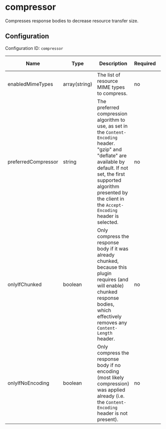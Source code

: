 # compressor

Compresses response bodies to decrease resource transfer size.


## Configuration

Configuration ID: `compressor`

| Name | Type | Description | Required | Default value |
| --- | --- | --- | --- | --- |
| enabledMimeTypes | array(string) | The list of resource MIME types to compress. | no | `empty` |
| preferredCompressor | string | The preferred compression algorithm to use, as set in the `Content-Encoding` header. "gzip" and "deflate" are available by default. If not set, the first supported algorithm presented by the client in the `Accept-Encoding` header is selected. | no | null |
| onlyIfChunked | boolean | Only compress the response body if it was already chunked, because this plugin requires (and will enable) chunked response bodies, which effectively removes any `Content-Length` header. | no | false |
| onlyIfNoEncoding | boolean | Only compress the response body if no encoding (most likely compression) was applied already (i.e. the `Content-Encoding` header is not present). | no | true |

